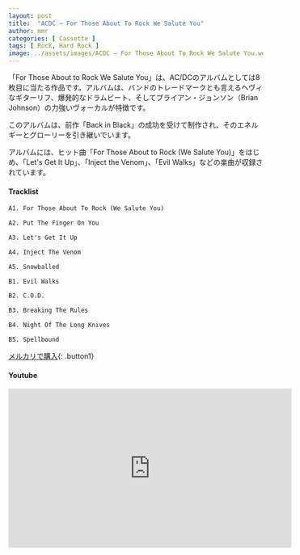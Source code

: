 ```yaml
---
layout: post
title:  "ACDC – For Those About To Rock We Salute You"
author: mmr
categories: [ Cassette ]
tags: [ Rock, Hard Rock ]
image: ../assets/images/ACDC – For Those About To Rock We Salute You.webp
---
```


「For Those About to Rock We Salute You」は、AC/DCのアルバムとしては8枚目に当たる作品です。アルバムは、バンドのトレードマークとも言えるヘヴィなギターリフ、爆発的なドラムビート、そしてブライアン・ジョンソン（Brian Johnson）の力強いヴォーカルが特徴です。

このアルバムは、前作「Back in Black」の成功を受けて制作され、そのエネルギーとグローリーを引き継いでいます。

アルバムには、ヒット曲「For Those About to Rock (We Salute You)」をはじめ、「Let's Get It Up」、「Inject the Venom」、「Evil Walks」などの楽曲が収録されています。

#### Tracklist
```md
A1. For Those About To Rock (We Salute You)

A2. Put The Finger On You

A3. Let's Get It Up

A4. Inject The Venom

A5. Snowballed

B1. Evil Walks

B2. C.O.D.

B3. Breaking The Rules

B4. Night Of The Long Knives

B5. Spellbound
```

[メルカリで購入](https://jp.mercari.com/item/m57758926139?afid=6142608987){: .button1}

#### Youtube
<iframe width="560" height="315" src="https://www.youtube.com/embed/nBM1-DwjA8I?si=hjNjUPYs3hvZAsIQ" title="YouTube video player" frameborder="0" allow="accelerometer; autoplay; clipboard-write; encrypted-media; gyroscope; picture-in-picture; web-share" referrerpolicy="strict-origin-when-cross-origin" allowfullscreen></iframe>